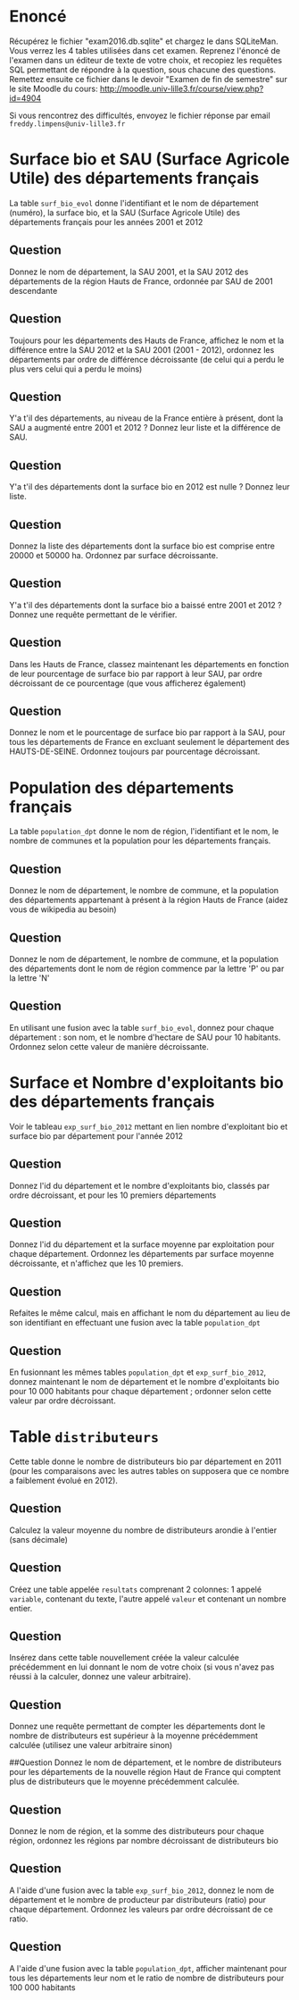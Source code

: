 # Enoncé

Récupérez le fichier "exam2016.db.sqlite" et chargez le dans SQLiteMan. Vous verrez les 4 tables utilisées dans cet examen.
Reprenez l'énoncé de l'examen dans un éditeur de texte de votre choix, et recopiez les requêtes SQL permettant de répondre à la question, sous chacune des questions.
Remettez ensuite ce fichier dans le devoir "Examen de fin de semestre" sur le site Moodle du cours:
http://moodle.univ-lille3.fr/course/view.php?id=4904

Si vous rencontrez des difficultés, envoyez le fichier réponse par email `freddy.limpens@univ-lille3.fr`


# Surface bio et SAU (Surface Agricole Utile) des départements français

La table `surf_bio_evol` donne l'identifiant et le nom de département (numéro), la surface bio, et la SAU (Surface Agricole Utile) des départements français pour les années 2001 et 2012

## Question
Donnez le nom de département, la SAU 2001, et la SAU 2012 des départements de la région Hauts de France, ordonnée par SAU de 2001 descendante



## Question
Toujours pour les départements des Hauts de France, affichez le nom et la différence entre la SAU 2012 et la SAU 2001 (2001 - 2012), ordonnez les départements par ordre de différence décroissante (de celui qui a perdu le plus vers celui qui a perdu le moins)



## Question
Y'a t'il des départements, au niveau de la France entière à présent, dont la SAU a augmenté entre 2001 et 2012 ? Donnez leur liste et la différence de SAU.


## Question
Y'a t'il des départements dont la surface bio en 2012 est nulle ? Donnez leur liste.


## Question
Donnez la liste des départements dont la surface bio est comprise entre 20000 et 50000 ha. Ordonnez par surface décroissante.


## Question
Y'a t'il des départements dont la surface bio a baissé entre 2001 et 2012 ? Donnez une requête permettant de le vérifier.


<!--
Le bio dans les Hauts de France. Donnez le nom et leur surface bio pour les départements des Hauts de France, et classez les par surface bio décroissante.
 -->

## Question
Dans les Hauts de France, classez maintenant les départements en fonction de leur pourcentage de surface bio par rapport à leur SAU, par ordre décroissant de ce pourcentage (que vous afficherez également)


## Question
Donnez le nom et le pourcentage de surface bio par rapport à la SAU, pour tous les départements de France en excluant seulement le département des HAUTS-DE-SEINE. Ordonnez toujours par pourcentage décroissant.


# Population des départements français

La table `population_dpt` donne le nom de région, l'identifiant et le nom, le nombre de communes et la population pour les départements français.

## Question
Donnez le nom de département, le nombre de commune, et la population des départements appartenant à présent à la région Hauts de France (aidez vous de wikipedia au besoin)


## Question
Donnez le nom de département, le nombre de commune, et la population des départements dont le nom de région commence par la lettre 'P' ou par la lettre 'N'



## Question
En utilisant une fusion avec la table `surf_bio_evol`, donnez pour chaque département : son nom, et le nombre d'hectare de SAU pour 10 habitants. Ordonnez selon cette valeur de manière décroissante.



# Surface et Nombre d'exploitants bio des départements français

Voir le tableau `exp_surf_bio_2012` mettant en lien nombre d'exploitant bio et surface bio par département pour l'année 2012

## Question
Donnez l'id du département et le nombre d'exploitants bio, classés par ordre décroissant, et pour les 10 premiers départements




## Question
Donnez l'id du département et la surface moyenne par exploitation pour chaque département. Ordonnez les départements par surface moyenne décroissante, et n'affichez que les 10 premiers.



## Question
Refaites le même calcul, mais en affichant le nom du département au lieu de son identifiant en effectuant une fusion avec la table `population_dpt`


## Question
En fusionnant les mêmes tables `population_dpt` et `exp_surf_bio_2012`, donnez maintenant le nom de département et le nombre d'exploitants bio pour 10 000 habitants pour chaque département ; ordonner selon cette valeur par ordre décroissant.



# Table `distributeurs`
Cette table donne le nombre de distributeurs bio par département en 2011 (pour les comparaisons avec les autres tables on supposera que ce nombre a faiblement évolué en 2012).

## Question
Calculez la valeur moyenne du nombre de distributeurs arondie à l'entier (sans décimale)


## Question
Créez une table appelée `resultats` comprenant 2 colonnes: 1 appelé `variable`, contenant du texte, l'autre appelé `valeur` et contenant un nombre entier.


## Question
Insérez dans cette table nouvellement créée la valeur calculée précédemment en lui donnant le nom de votre choix (si vous n'avez pas réussi à la calculer, donnez une valeur arbitraire).



## Question
Donnez une requête permettant de compter les départements dont le nombre de distributeurs est supérieur à la moyenne précédemment calculée (utilisez une valeur arbitraire sinon)


##Question
Donnez le nom de département, et le nombre de distributeurs pour les départements de la nouvelle région Haut de France qui comptent plus de distributeurs que le moyenne précédemment calculée.



## Question
Donnez le nom de région, et la somme des distributeurs pour chaque région, ordonnez les régions par nombre décroissant de distributeurs bio



## Question
A l'aide d'une fusion avec la table `exp_surf_bio_2012`, donnez le nom de département et le nombre de producteur par distributeurs (ratio) pour chaque département. Ordonnez les valeurs par ordre décroissant de ce ratio.


## Question
A l'aide d'une fusion avec la table `population_dpt`, afficher maintenant pour tous les départements leur nom et le ratio de nombre de distributeurs pour 100 000 habitants
